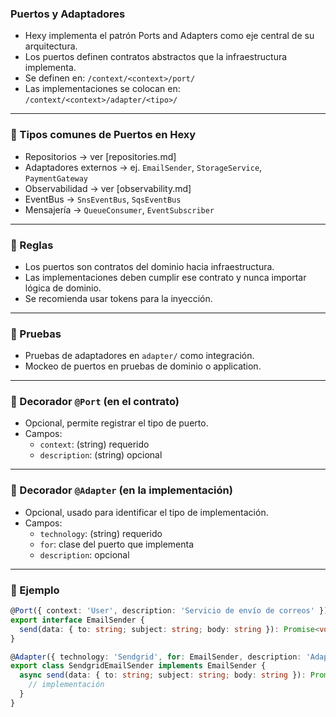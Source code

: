 ### Puertos y Adaptadores

- Hexy implementa el patrón Ports and Adapters como eje central de su arquitectura.
- Los puertos definen contratos abstractos que la infraestructura implementa.
- Se definen en: `/context/<context>/port/`
- Las implementaciones se colocan en: `/context/<context>/adapter/<tipo>/`

---

### 🧭 Tipos comunes de Puertos en Hexy

- Repositorios → ver [repositories.md]
- Adaptadores externos → ej. `EmailSender`, `StorageService`, `PaymentGateway`
- Observabilidad → ver [observability.md]
- EventBus -> `SnsEventBus`, `SqsEventBus`
- Mensajería → `QueueConsumer`, `EventSubscriber`

---

### 🧱 Reglas

- Los puertos son contratos del dominio hacia infraestructura.
- Las implementaciones deben cumplir ese contrato y nunca importar lógica de dominio.
- Se recomienda usar tokens para la inyección.

---

### 🧪 Pruebas

- Pruebas de adaptadores en `adapter/` como integración.
- Mockeo de puertos en pruebas de dominio o application.

---

### 🧩 Decorador `@Port` (en el contrato)

- Opcional, permite registrar el tipo de puerto.
- Campos:
  - `context`: (string) requerido
  - `description`: (string) opcional

---

### 🧩 Decorador `@Adapter` (en la implementación)

- Opcional, usado para identificar el tipo de implementación.
- Campos:
  - `technology`: (string) requerido
  - `for`: clase del puerto que implementa
  - `description`: opcional

---

### 🧩 Ejemplo
```ts
@Port({ context: 'User', description: 'Servicio de envío de correos' })
export interface EmailSender {
  send(data: { to: string; subject: string; body: string }): Promise<void>
}
```

```ts
@Adapter({ technology: 'Sendgrid', for: EmailSender, description: 'Adaptador vía Sendgrid' })
export class SendgridEmailSender implements EmailSender {
  async send(data: { to: string; subject: string; body: string }): Promise<void> {
    // implementación
  }
}
```
